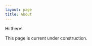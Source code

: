 ```yaml
---
layout: page
title: About
---
```


<p class="message">
  Hi there!
</p>

This page is current under construction.
